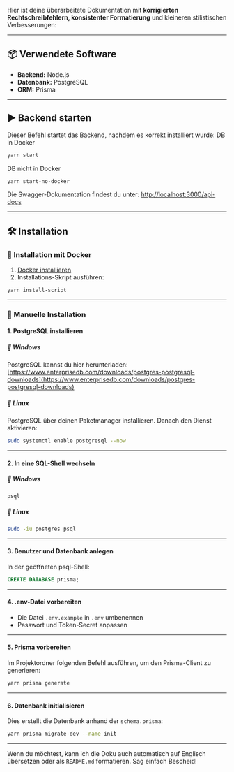 Hier ist deine überarbeitete Dokumentation mit **korrigierten Rechtschreibfehlern, konsistenter Formatierung** und kleineren stilistischen Verbesserungen:

---

## 📦 Verwendete Software

- **Backend:** Node.js
- **Datenbank:** PostgreSQL
- **ORM:** Prisma

---

## ▶️ Backend starten

Dieser Befehl startet das Backend, nachdem es korrekt installiert wurde:
DB in Docker

```bash
yarn start
```

DB nicht in Docker

```bash
yarn start-no-docker
```

Die Swagger-Dokumentation findest du unter:
[http://localhost:3000/api-docs](http://localhost:3000/api-docs)

---

## 🛠️ Installation

### 🚀 Installation mit Docker

1. [Docker installieren](https://www.docker.com/)
2. Installations-Skript ausführen:

```bash
yarn install-script
```

---

### 🧱 Manuelle Installation

#### 1. PostgreSQL installieren

##### 🔹 Windows

PostgreSQL kannst du hier herunterladen:
[https://www.enterprisedb.com/downloads/postgres-postgresql-downloads](https://www.enterprisedb.com/downloads/postgres-postgresql-downloads)

##### 🔹 Linux

PostgreSQL über deinen Paketmanager installieren. Danach den Dienst aktivieren:

```bash
sudo systemctl enable postgresql --now
```

---

#### 2. In eine SQL-Shell wechseln

##### 🔹 Windows

```bash
psql
```

##### 🔹 Linux

```bash
sudo -iu postgres psql
```

---

#### 3. Benutzer und Datenbank anlegen

In der geöffneten psql-Shell:

```sql
CREATE DATABASE prisma;
```

---

#### 4. .env-Datei vorbereiten

- Die Datei `.env.example` in `.env` umbenennen
- Passwort und Token-Secret anpassen

---

#### 5. Prisma vorbereiten

Im Projektordner folgenden Befehl ausführen, um den Prisma-Client zu generieren:

```bash
yarn prisma generate
```

---

#### 6. Datenbank initialisieren

Dies erstellt die Datenbank anhand der `schema.prisma`:

```bash
yarn prisma migrate dev --name init
```

---

Wenn du möchtest, kann ich die Doku auch automatisch auf Englisch übersetzen oder als `README.md` formatieren. Sag einfach Bescheid!
